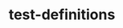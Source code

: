 ---
permalink: /engineering/projects/test-definitions/
project_link_name: test-definitions
project_maintainers: ''
project_stats: 'true'
project_url: https://git.linaro.org/qa/test-definitions.git/commit
title: test-definitions
display: false
---